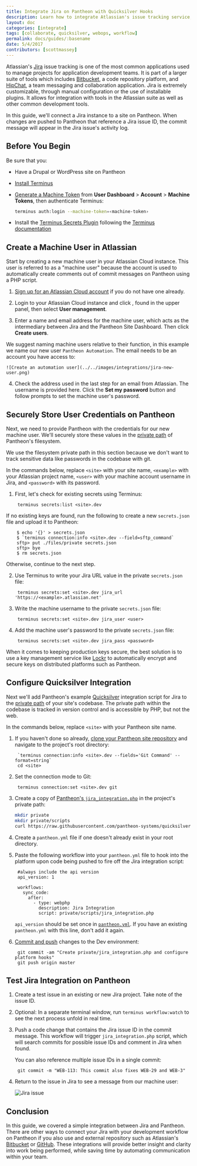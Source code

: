 ```yaml
---
title: Integrate Jira on Pantheon with Quicksilver Hooks
description: Learn how to integrate Atlassian's issue tracking service, Jira, with the Pantheon Site Dashboard.
layout: doc
categories: [integrate]
tags: [collaborate, quicksilver, webops, workflow]
permalink: docs/guides/:basename
date: 5/4/2017
contributors: [scottmassey]
---
```


Atlassian's [Jira](https://www.atlassian.com/software/jira) issue tracking is one of the most common applications used to manage projects for application development teams. It is part of a larger suite of tools which includes [Bitbucket](https://bitbucket.org/), a code repository platform, and [HipChat](https://www.hipchat.com/), a team messaging and collaboration application. Jira is extremely customizable, through manual configuration or the use of installable plugins. It allows for integration with tools in the Atlassian suite as well as other common development tools.

In this guide, we'll connect a Jira instance to a site on Pantheon. When changes are pushed to Pantheon that reference a Jira issue ID, the commit message will appear in the Jira issue's activity log.
## Before You Begin
Be sure that you:

- Have a Drupal or WordPress site on Pantheon
- [Install Terminus](/terminus/install)

- [Generate a Machine Token](https://dashboard.pantheon.io/machine-token/create) from **User Dashboard** > **Account** > **Machine Tokens**, then authenticate Terminus:

  ```bash
  terminus auth:login --machine-token=‹machine-token›
  ```

- Install the [Terminus Secrets Plugin](https://github.com/pantheon-systems/terminus-secrets-plugin) following the [Terminus documentation](/terminus/plugins)

## Create a Machine User in Atlassian
Start by creating a new machine user in your Atlassian Cloud instance. This user is referred to as a "machine user" because the account is used to automatically create comments out of commit messages on Pantheon using a PHP script.

1. [Sign up for an Atlassian Cloud account](https://www.atlassian.com/software/jira/try) if you do not have one already.

2. Login to your Atlassian Cloud instance and click <i class="fa fa-gear"></i>, found in the upper panel, then select **User management**.

3. Enter a name and email address for the machine user, which acts as the intermediary between Jira and the Pantheon Site Dashboard. Then click **Create users**.

  We suggest naming machine users relative to their function, in this example we name our new user `Pantheon Automation`. The email needs to be an account you have access to:

    ![Create an automation user](../../images/integrations/jira-new-user.png)

4. Check the address used in the last step for an email from Atlassian. The username is provided here. Click the **Set my password** button and follow prompts to set the machine user's password.

## Securely Store User Credentials on Pantheon
Next, we need to provide Pantheon with the credentials for our new machine user. We'll securely store these values in the [private path](/private-paths/#private-path-for-files) of Pantheon's filesystem.

We use the filesystem private path in this section because we don't want to track sensitive data like passwords in the codebase with git.

In the commands below, replace `<site>` with your site name, `<example>` with your Atlassian project name, `<user>` with your machine account username in Jira, and `<password>` with its password.

1. First, let's check for existing secrets using Terminus:

        terminus secrets:list <site>.dev

  If no existing keys are found, run the following to create a new `secrets.json` file and upload it to Pantheon:

        $ echo '{}' > secrets.json
        $ `terminus connection:info <site>.dev --field=sftp_command`
        sftp> put ./files/private secrets.json
        sftp> bye
        $ rm secrets.json

  Otherwise, continue to the next step.

2. Use Terminus to write your Jira URL value in the private `secrets.json` file:

        terminus secrets:set <site>.dev jira_url 'https://<example>.atlassian.net'

3. Write the machine username to the private `secrets.json` file:

        terminus secrets:set <site>.dev jira_user <user>

4. Add the machine user's password to the private `secrets.json` file:

        terminus secrets:set <site>.dev jira_pass <password>

<Alert title="Note" type="info">

When it comes to keeping production keys secure, the best solution is to use a key management service like [Lockr](/guides/lockr) to automatically encrypt and secure keys on distributed platforms such as Pantheon.

</Alert>

## Configure Quicksilver Integration
Next we'll add Pantheon's example [Quicksilver](/quicksilver) integration script for Jira to the [private path](/private-paths/#private-path-for-code) of your site's codebase. The private path within the codebase is tracked in version control and is accessible by PHP, but not the web.

In the commands below, replace `<site>` with your Pantheon site name.

1. If you haven't done so already, [clone your Pantheon site repository](/git/#clone-your-site-codebase) and navigate to the project's root directory:

        `terminus connection:info <site>.dev --fields='Git Command' --format=string`
        cd <site>

2. Set the connection mode to Git:

        terminus connection:set <site>.dev git

3. Create a copy of [Pantheon's `jira_integration.php`](https://github.com/pantheon-systems/quicksilver-examples/tree/master/jira_integration) in the project's private path:

    ``` bash
    mkdir private
    mkdir private/scripts
    curl https://raw.githubusercontent.com/pantheon-systems/quicksilver-examples/master/jira_integration/jira_integration.php --output ./private/scripts/jira_integration.php
    ```

4. Create a `pantheon.yml` file if one doesn't already exist in your root directory.

5. Paste the following workflow into your `pantheon.yml` file to hook into the platform upon code being pushed to fire off the Jira integration script:

        #always include the api version
        api_version: 1

        workflows:
          sync_code:
            after:
              - type: webphp
                description: Jira Integration
                script: private/scripts/jira_integration.php

    <Alert title="Note" type="info">

    `api_version` should be set once in [`pantheon.yml`](/pantheon-yml). If you have an existing `pantheon.yml` with this line, don't add it again.

    </Alert>

6. [Commit and push](/git/#push-changes-to-pantheon) changes to the Dev environment:

        git commit -am "Create private/jira_integration.php and configure platform hooks"
        git push origin master


## Test Jira Integration on Pantheon

1. Create a test issue in an existing or new Jira project. Take note of the issue ID.

2. Optional: In a separate terminal window, run `terminus workflow:watch` to see the next process unfold in real time.

3. Push a code change that contains the Jira issue ID in the commit message. This workflow will trigger `jira_integration.php` script, which will search commits for possible issue IDs and comment in Jira when found.

    You can also reference multiple issue IDs in a single commit:

        git commit -m "WEB-113: This commit also fixes WEB-29 and WEB-3"

4. Return to the issue in Jira to see a message from our machine user:

    ![Jira issue](../../images/integrations/jira_log.png)

## Conclusion
In this guide, we covered a simple integration between Jira and Pantheon. There are other ways to connect your Jira with your development workflow on Pantheon if you also use and external repository such as Atlassian's [Bitbucket](https://confluence.atlassian.com/adminjiracloud/getting-started-with-bitbucket-and-jira-cloud-776830280.html) or [GitHub](https://confluence.atlassian.com/adminjiracloud/connect-jira-cloud-to-github-814188429.html). These integrations will provide better insight and clarity into work being performed, while saving time by automating communication within your team.
